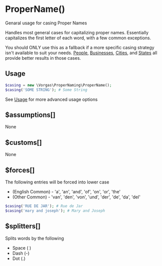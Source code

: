 # ProperName()
Genaral usage for casing Proper Names

Handles most general cases for capitalizing proper names. Essentially
capitalizes the first letter of each word, with a few common exceptions.

You should ONLY use this as a fallback if a more specific casing strategy
isn't available to suit your needs. [People](PeopleCasing.md), 
[Businesses](BusinessCasing.md), [Cities](CityCasing.md), and 
[States](USStateCasing.md) all provide better results in those cases.


Usage
-----
```php
$casing = new \Vorgas\ProperNaming\ProperName();
$casing('SOME STRING'); # Some String
```
See [Usage](Usage.md) for more advanced usage options

$assumptions[]
--------------
None

$customs[]
----------
None

$forces[]
---------
The following entries will be forced into lower case
 - (English Common) - 'a', 'an', 'and', 'of', 'on', 'or', 'the'
 - (Other Common) - 'van', 'den', 'von', 'und', 'der', 'de', 'da', 'del'
```php
$casing('RUE DE JAR'); # Rue de Jar
$casing('mary and joseph'); # Mary and Joseph
```
    
$splitters[]
------------
Splits words by the following
 - Space ( )
 - Dash (-)
 - Dot (.)